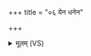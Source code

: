 +++
title = "०६ येन धनेन"

+++
<details><summary>मूलम् (VS)</summary>

येन॒ धने॑न प्रप॒णं चरा॑मि॒ धने॑न देवा॒ धन॑मि॒च्छमा॑नः। तस्मि॑न्म॒ इन्द्रो॒ रुचि॒मा द॑धातु प्र॒जाप॑तिः सवि॒ता सोमो॑ अ॒ग्निः ॥
</details>